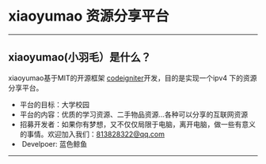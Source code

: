 # xiaoyumao 资源分享平台

--------------

## xiaoyumao(小羽毛）是什么？

xiaoyumao基于MIT的开源框架 [codeigniter](https://codeigniter.com)开发，目的是实现一个ipv4 下的资源分享平台。

-  平台的目标：大学校园
-  平台的内容：优质的学习资源、二手物品资源...各种可以分享的互联网资源
-  招募开发者：如果你有梦想，又不仅仅局限于电脑，离开电脑，做一些有意义的事情。欢迎加入我们：813828322@qq.com
-  Develpoer: 蓝色鲸鱼

---------------
